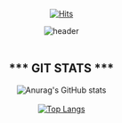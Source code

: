 <div align=center> 
  
[![Hits](https://hits.seeyoufarm.com/api/count/incr/badge.svg?url=https%3A%2F%2Fgithub.com%2Fgodchoi96%2Fgodchoi96&count_bg=%2314C7D1&title_bg=%23555555&icon=&icon_color=%23E7E7E7&title=hits&edge_flat=false)](https://hits.seeyoufarm.com)
  
![header](https://capsule-render.vercel.app/api?type=waving&color=auto&height=300&section=header&text=%20CSD%20World&fontSize=90&animation=fadeIn&fontAlignY=38&desc=Thank%20you%20for%20clicking%20on%20my%20page&descAlignY=51&descAlign=62)
<br></br>
## *** GIT STATS *** 
![Anurag's GitHub stats](https://github-readme-stats.vercel.app/api?username=_Choi&show_icons=true&theme=dracula)<br></br>
[![Top Langs](https://github-readme-stats.vercel.app/api/top-langs/?username=ChoiDevv&layout=compact)](https://github.com/godChoi96/github-readme-stats)
